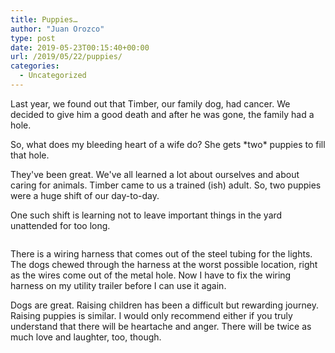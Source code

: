 ```yaml
---
title: Puppies…
author: "Juan Orozco"
type: post
date: 2019-05-23T00:15:40+00:00
url: /2019/05/22/puppies/
categories:
  - Uncategorized
---
```


Last year, we found out that Timber, our family dog, had cancer. We decided to give him a good death and after he was gone, the family had a hole.

So, what does my bleeding heart of a wife do? She gets \*two\* puppies to fill that hole.

They've been great. We've all learned a lot about ourselves and about caring for animals. Timber came to us a trained (ish) adult. So, two puppies were a huge <g class="gr_ gr\_180 gr-alert gr\_gramm gr\_inline\_cards gr\_run\_anim Grammar only-ins replaceWithoutSep" id="180" data-gr-id="180">shift</g> of our day-to-day.

One such shift is learning not to leave important things in the yard unattended for too long.<figure class="wp-block-image">

<img src="https://i0.wp.com/m.juanorozco.com/wp-content/uploads/2019/05/22164503/IMG_3548.jpg?w=580&#038;ssl=1" alt="" class="wp-image-3140" srcset="https://m.juanorozco.com/wp-content/uploads/2019/05/22164503/IMG_3548.jpg 3420w, https://m.juanorozco.com/wp-content/uploads/2019/05/22164503/IMG_3548.jpg 300w, https://m.juanorozco.com/wp-content/uploads/2019/05/22164503/IMG_3548.jpg 768w, https://m.juanorozco.com/wp-content/uploads/2019/05/22164503/IMG_3548.jpg 1024w, https://m.juanorozco.com/wp-content/uploads/2019/05/22164503/IMG_3548.jpg 1568w, https://m.juanorozco.com/wp-content/uploads/2019/05/22164503/IMG_3548.jpg 1160w, https://m.juanorozco.com/wp-content/uploads/2019/05/22164503/IMG_3548.jpg 1740w" sizes="(max-width: 580px) 100vw, 580px" data-recalc-dims="1" /><figcaption>

</figcaption></figure>

There is a wiring harness that comes out of the steel tubing for the lights. The dogs chewed through the harness at the worst possible location, right as the wires come out of the metal hole. Now I have to fix the wiring harness on my utility trailer before I can use it again.

Dogs are great. Raising children has been a difficult but rewarding journey. Raising puppies is similar. I would only recommend either if you truly understand that there will be heartache and anger. There will be twice as much love and laughter, too, though.
